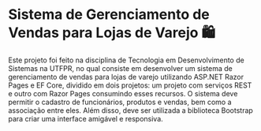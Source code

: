 <h1>Sistema de Gerenciamento de Vendas para Lojas de Varejo 🛍️</h1>
  
Este projeto foi feito na disciplina de Tecnologia em Desenvolvimento de Sistemas na UTFPR, no qual consiste em desenvolver um sistema de gerenciamento de vendas 
para lojas de varejo utilizando ASP.NET Razor Pages e EF Core, dividido em dois projetos: um projeto com serviços REST e outro com Razor Pages consumindo esses
recursos. O sistema deve permitir o cadastro de funcionários, produtos e vendas, bem como a associação entre eles. Além disso, deve ser utilizada a biblioteca 
Bootstrap para criar uma interface amigável e responsiva.
